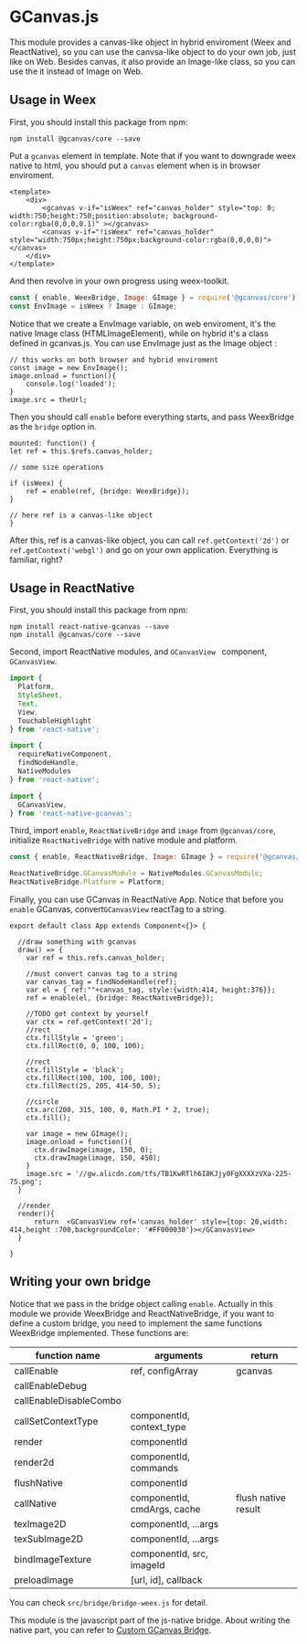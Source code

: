 # GCanvas.js

This module provides a canvas-like object in hybrid enviroment (Weex and ReactNative), so you can use the canvsa-like object to do your own job, just like on Web. Besides canvas, it also provide an Image-like class, so you can use the it  instead of Image on Web.

## Usage in Weex

First, you should install this package from npm:

```
npm install @gcanvas/core --save
```

Put a `gcanvas` element in template. Note that if you want to downgrade weex native to html, you should put a `canvas` element when is in browser enviroment.

```vue
<template>
	<div>
		<gcanvas v-if="isWeex" ref="canvas_holder" style="top: 0; width:750;height:750;position:absolute; background-color:rgba(0,0,0,0.1)" ></gcanvas>
		<canvas v-if="!isWeex" ref="canvas_holder" style="width:750px;height:750px;background-color:rgba(0,0,0,0)"></canvas>
	</div>
</template>
```

And then revolve in your own progress using weex-toolkit.

```javascript
const { enable, WeexBridge, Image: GImage } = require('@gcanvas/core');
const EnvImage = isWeex ? Image : GImage;
```

Notice that we create a EnvImage variable, on web enviroment, it's the native Image class (HTMLImageElement), while on hybrid it's a class defined in gcanvas.js. You can use EnvImage just as the Image object :

```
// this works on both browser and hybrid enviroment
const image = new EnvImage();
image.onload = function(){
    console.log('loaded');
}
image.src = theUrl;
```

Then you should call `enable` before everything starts, and pass WeexBridge as the `bridge` option in.

```
mounted: function() {
let ref = this.$refs.canvas_holder;

// some size operations

if (isWeex) {
    ref = enable(ref, {bridge: WeexBridge});
}

// here ref is a canvas-like object
}
```

After this, ref is a canvas-like object, you can call `ref.getContext('2d')` or `ref.getContext('webgl')` and go on your own application. Everything is familiar, right?

## Usage in ReactNative

First, you should install this package from npm:

```
npm install react-native-gcanvas --save
npm install @gcanvas/core --save
```

Second,  import ReactNative modules, and  `GCanvasView `  component, `GCanvasView`.

```javascript
import {
  Platform,
  StyleSheet,
  Text,
  View,
  TouchableHighlight
} from 'react-native';

import {
  requireNativeComponent,
  findNodeHandle,
  NativeModules
} from 'react-native';

import {
  GCanvasView,
} from 'react-native-gcanvas';
```

Third, import  `enable`, `ReactNativeBridge` and `image` from  `@gcanvas/core`,  initialize `ReactNativeBridge` with native module and platform.

```javascript
const { enable, ReactNativeBridge, Image: GImage } = require('@gcanvas/core');

ReactNativeBridge.GCanvasModule = NativeModules.GCanvasModule;
ReactNativeBridge.Platform = Platform;
```

Finally, you can use GCanvas in ReactNative App. Notice that before you `enable` GCanvas, convert`GCanvasView` reactTag to a string.
```
export default class App extends Component<{}> {

  //draw something with gcanvas
  draw() => {
	var ref = this.refs.canvas_holder;

	//must convert canvas tag to a string
    var canvas_tag = findNodeHandle(ref);
    var el = { ref:""+canvas_tag, style:{width:414, height:376}};
    ref = enable(el, {bridge: ReactNativeBridge});

    //TODO get context by yourself
    var ctx = ref.getContext('2d');
    //rect
    ctx.fillStyle = 'green';
    ctx.fillRect(0, 0, 100, 100);

    //rect
    ctx.fillStyle = 'black';
    ctx.fillRect(100, 100, 100, 100);
    ctx.fillRect(25, 205, 414-50, 5);

    //circle
    ctx.arc(200, 315, 100, 0, Math.PI * 2, true);
    ctx.fill();

    var image = new GImage();
    image.onload = function(){
      ctx.drawImage(image, 150, 0);
      ctx.drawImage(image, 150, 450);
    }
    image.src = '//gw.alicdn.com/tfs/TB1KwRTlh6I8KJjy0FgXXXXzVXa-225-75.png';
  }

  //render
  render(){
      return  <GCanvasView ref='canvas_holder' style={top: 20,width: 414,height :700,backgroundColor: '#FF000030'}></GCanvasView>  
  }

}
```

## Writing your own bridge

Notice that we pass in the bridge object calling `enable`. Actually in this module we provide WeexBridge and ReactNativeBridge, if you want to define a custom bridge, you need to implement the same functions WeexBridge implemented. These functions are:

| function name          | arguments                   | return              |
| ---------------------- | --------------------------- | ------------------- |
| callEnable             | ref, configArray            | gcanvas             |
| callEnableDebug        |                             |                     |
| callEnableDisableCombo |                             |                     |
| callSetContextType     | componentId, context_type   |                     |
| render                 | componentId                 |                     |
| render2d               | componentId, commands       |                     |
| flushNative            | componentId                 |                     |
| callNative             | componentId, cmdArgs, cache | flush native result |
| texImage2D             | componentId, ...args        |                     |
| texSubImage2D          | componentId, ...args        |                     |
| bindImageTexture       | componentId, src, imageId   |                     |
| preloadImage           | [url, id], callback         |                     |

You can check `src/bridge/bridge-weex.js` for detail.

This module is the javascript part of the js-native bridge. About writing the native part, you can refer to [Custom GCanvas Bridge](https://alibaba.github.io/GCanvas/docs/Custom%20Bridge.html).
